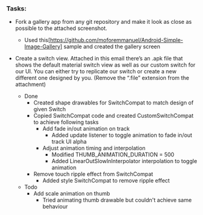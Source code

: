 ### Tasks:

- Fork a gallery app from any git repository and make it look as close as possible to the attached screenshot.
    - Used this[https://github.com/moforemmanuel/Android-Simple-Image-Gallery] sample and created the gallery screen 
    
- Create a switch view. Attached in this email there’s an .apk file that shows the default material switch view as well as our custom switch for our UI. You can either try to replicate our switch or create a new different one designed by you. (Remove the “.file” extension from the attachment)
    - Done
        - Created shape drawables for SwitchCompat to match design of given Switch
        - Copied SwitchCompat code and created CustomSwitchCompat to achieve following tasks
            - Add fade in/out animation on track
                - Added update listener to toggle animation to fade in/out track UI alpha
            - Adjust animation timing and interpolation
                - Modified THUMB_ANIMATION_DURATION = 500
                - Added LinearOutSlowInInterpolator interpolation to toggle animation
        - Remove touch ripple effect from SwitchCompat
            - Added style SwitchCompat to remove ripple effect
    - Todo
        - Add scale animation on thumb
            - Tried animating thumb drawable but couldn't achieve same behaviour
            
